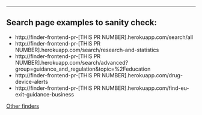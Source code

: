
---

## Search page examples to sanity check:

- http://finder-frontend-pr-[THIS PR NUMBER].herokuapp.com/search/all
- http://finder-frontend-pr-[THIS PR NUMBER].herokuapp.com/search/research-and-statistics
- http://finder-frontend-pr-[THIS PR NUMBER].herokuapp.com/search/advanced?group=guidance_and_regulation&topic=%2Feducation
- http://finder-frontend-pr-[THIS PR NUMBER].herokuapp.com/drug-device-alerts
- http://finder-frontend-pr-[THIS PR NUMBER].herokuapp.com/find-eu-exit-guidance-business

[Other finders](https://live-stuff.herokuapp.com/finders)
